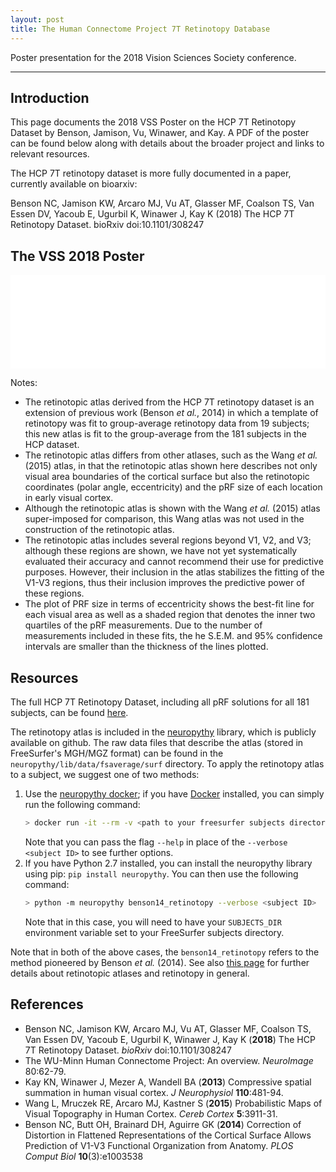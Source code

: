 ```yaml
---
layout: post
title: The Human Connectome Project 7T Retinotopy Database
---
```


<a name="top"></a>Poster presentation for the 2018 Vision Sciences Society conference.

---

## Introduction

This page documents the 2018 VSS Poster on the HCP 7T Retinotopy
Dataset by Benson, Jamison, Vu, Winawer, and Kay. A PDF of the poster
can be found below along with details about the broader project and
links to relevant resources.

The HCP 7T retinotopy dataset is more fully documented in a paper,
currently available on bioarxiv:

Benson NC, Jamison KW, Arcaro MJ, Vu AT, Glasser MF, Coalson TS, Van
Essen DV, Yacoub E, Ugurbil K, Winawer J, Kay K (2018) The HCP 7T
Retinotopy Dataset. bioRxiv doi:10.1101/308247

## The VSS 2018 Poster

<embed src="{{site.baseurl}}/images/hcp-retinotopy/poster.pdf" type="application/pdf" width="100%" />


Notes:
* The retinotopic atlas derived from the HCP 7T retinotopy dataset is
  an extension of previous work (Benson *et al.*, 2014) in which a
  template of retinotopy was fit to group-average retinotopy data from
  19 subjects; this new atlas is fit to the group-average from the 181
  subjects in the HCP dataset.
* The retinotopic atlas differs from other atlases, such as the Wang
  *et al.* (2015) atlas, in that the retinotopic atlas shown here
  describes not only visual area boundaries of the cortical surface
  but also the retinotopic coordinates (polar angle, eccentricity) and
  the pRF size of each location in early visual cortex.
* Although the retinotopic atlas is shown with the Wang *et al.*
  (2015) atlas super-imposed for comparison, this Wang atlas was not
  used in the construction of the retinotopic atlas.
* The retinotopic atlas includes several regions beyond V1, V2, and
  V3; although these regions are shown, we have not yet systematically
  evaluated their accuracy and cannot recommend their use for
  predictive purposes. However, their inclusion in the atlas
  stabilizes the fitting of the V1-V3 regions, thus their inclusion
  improves the predictive power of these regions.
* The plot of PRF size in terms of eccentricity shows the best-fit
  line for each visual area as well as a shaded region that denotes
  the inner two quartiles of the pRF measurements. Due to the number
  of measurements included in these fits, the he S.E.M. and 95%
  confidence intervals are smaller than the thickness of the lines plotted.

## Resources

The full HCP 7T Retinotopy Dataset, including all pRF solutions for
all 181 subjects, can be found [here](https://osf.io/bw9ec).

The retinotopy atlas is included in the
[neuropythy](https://github.com/noahbenson/neuropythy) library, which
is publicly available on github. The raw data files that describe the
atlas (stored in FreeSurfer's MGH/MGZ format) can be found in the
`neuropythy/lib/data/fsaverage/surf` directory. To apply the
retinotopy atlas to a subject, we suggest one of two methods:
1. Use the [neuropythy docker](https://hub.docker.com/r/nben/neuropythy);
   if you have [Docker](https://docker.com) installed, you can simply
   run the following command:
   ```bash
   > docker run -it --rm -v <path to your freesurfer subjects directory>:/subjects nben/neuropythy:latest benson14_retinotopy --verbose <subject ID>
   ```
   Note that you can pass the flag `--help` in place of the `--verbose <subject ID>`
   to see further options.
2. If you have Python 2.7 installed, you can install the neuropythy
   library using pip: `pip install neuropythy`. You can then use the
   following command:
   ```bash
   > python -m neuropythy benson14_retinotopy --verbose <subject ID>
   ```
   Note that in this case, you will need to have your `SUBJECTS_DIR`
   environment variable set to your FreeSurfer subjects directory.

Note that in both of the above cases, the `benson14_retinotopy` refers
to the method pioneered by Benson *et al.* (2014). See also [this page]({{site.baseurl}}/Retinotopy-Tutorial/)
for further details about retinotopic atlases and retinotopy in
general.

## References

* Benson NC, Jamison KW, Arcaro MJ, Vu AT, Glasser MF, Coalson TS, Van
  Essen DV, Yacoub E, Ugurbil K, Winawer J, Kay K (**2018**) The HCP 7T
  Retinotopy Dataset. *bioRxiv* doi:10.1101/308247
* The WU-Minn Human Connectome Project: An overview. *NeuroImage*
  80:62-79.
* Kay KN, Winawer J, Mezer A, Wandell BA (**2013**) Compressive spatial
  summation in human visual cortex. *J Neurophysiol* **110**:481-94.
* Wang L, Mruczek RE, Arcaro MJ, Kastner S (**2015**) Probabilistic Maps
  of Visual Topography in Human Cortex. *Cereb Cortex* **5**:3911-31.
* Benson NC, Butt OH, Brainard DH, Aguirre GK (**2014**) Correction of
  Distortion in Flattened Representations of the Cortical Surface
  Allows Prediction of V1-V3 Functional Organization from
  Anatomy. *PLOS Comput Biol* **10**(3):e1003538


